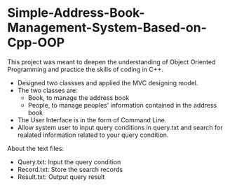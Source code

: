 # Simple-Address-Book-Management-System-Based-on-Cpp-OOP



This project was meant to deepen the understanding of Object Oriented Programming and practice the skills of coding in C++. 

- Designed two classses and applied the MVC designing model.
- The two classes are: 
  - Book, to manage the address book
  - People, to manage peoples' information contained in the address book
- The User Interface is in the form of Command Line. 
- Allow system user to input query conditions in query.txt and search for realated information related to your query condition.



About the text files: 

- Query.txt: Input the query condition
- Record.txt: Store the search records
- Result.txt: Output query result